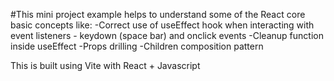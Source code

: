 #This mini project example helps to understand some of the React core basic concepts like:
-Correct use of useEffect hook when interacting with event listeners - keydown (space bar) and onclick events
-Cleanup function inside useEffect
-Props drilling
-Children composition pattern

This is built using Vite with React + Javascript

